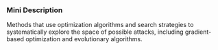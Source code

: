 ### Mini Description

Methods that use optimization algorithms and search strategies to systematically explore the space of possible attacks, including gradient-based optimization and evolutionary algorithms.
